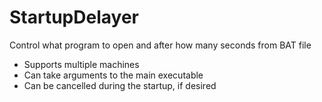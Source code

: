 # StartupDelayer
Control what program to open and after how many seconds from BAT file

* Supports multiple machines
* Can take arguments to the main executable
* Can be cancelled during the startup, if desired
